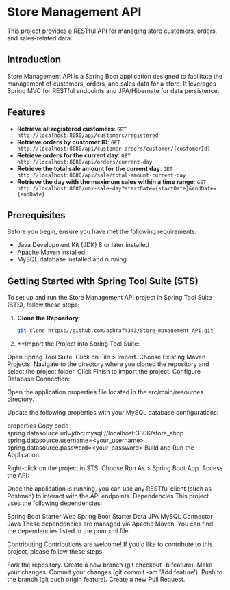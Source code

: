 
# Store Management API

This project provides a RESTful API for managing store customers, orders, and sales-related data.

## Introduction

Store Management API is a Spring Boot application designed to facilitate the management of customers, orders, and sales data for a store. It leverages Spring MVC for RESTful endpoints and JPA/Hibernate for data persistence.

## Features

- **Retrieve all registered customers**: `GET http://localhost:8080/api/customers/registered`
- **Retrieve orders by customer ID**: `GET http://localhost:8080/api/customer-orders/customer/{customerId}`
- **Retrieve orders for the current day**: `GET http://localhost:8080/api/orders/current-day`
- **Retrieve the total sale amount for the current day**: `GET http://localhost:8080/api/sale/total-amount-current-day`
- **Retrieve the day with the maximum sales within a time range**: `GET http://localhost:8080/max-sale-day?startDate={startDate}&endDate={endDate}`

## Prerequisites

Before you begin, ensure you have met the following requirements:

- Java Development Kit (JDK) 8 or later installed
- Apache Maven installed
- MySQL database installed and running

## Getting Started with Spring Tool Suite (STS)

To set up and run the Store Management API project in Spring Tool Suite (STS), follow these steps:

1. **Clone the Repository**:

   ```bash
   git clone https://github.com/ashraf4343/Store_management_API.git

2. **Import the Project into Spring Tool Suite:

Open Spring Tool Suite.
Click on File > Import.
Choose Existing Maven Projects.
Navigate to the directory where you cloned the repository and select the project folder.
Click Finish to import the project.
Configure Database Connection:

Open the application.properties file located in the src/main/resources directory.

Update the following properties with your MySQL database configurations:

properties
Copy code
spring.datasource.url=jdbc:mysql://localhost:3306/store_shop
spring.datasource.username=<your_username>
spring.datasource.password=<your_password>
Build and Run the Application:

Right-click on the project in STS.
Choose Run As > Spring Boot App.
Access the API:

Once the application is running, you can use any RESTful client (such as Postman) to interact with the API endpoints.
Dependencies
This project uses the following dependencies:

Spring Boot Starter Web
Spring Boot Starter Data JPA
MySQL Connector Java
These dependencies are managed via Apache Maven. You can find the dependencies listed in the pom.xml file.

Contributing
Contributions are welcome! If you'd like to contribute to this project, please follow these steps

Fork the repository.
Create a new branch (git checkout -b feature).
Make your changes.
Commit your changes (git commit -am 'Add feature').
Push to the branch (git push origin feature).
Create a new Pull Request.
